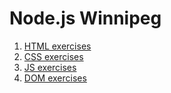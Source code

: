 # Node.js Winnipeg


1. [HTML exercises](html)
  2. [CSS  exercises](css)
3. [JS exercises](js)
4. [DOM exercises](DOM)
